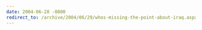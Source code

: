 ```yaml
---
date: 2004-06-28 -0800
redirect_to: /archive/2004/06/29/whos-missing-the-point-about-iraq.aspx/
---
```

